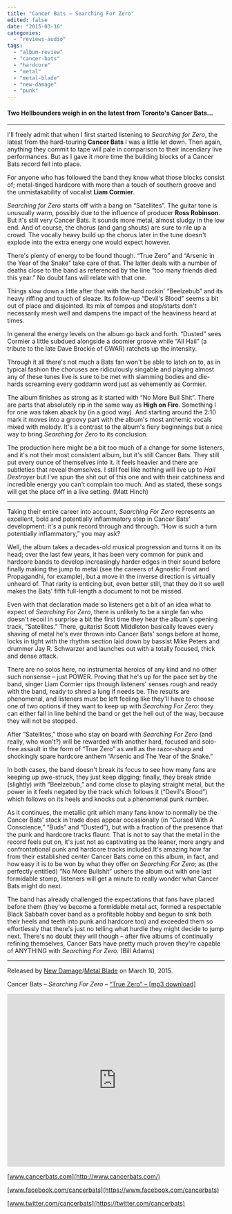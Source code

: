```yaml
---
title: "Cancer Bats – Searching For Zero"
edited: false
date: "2015-03-16"
categories:
  - "reviews-audio"
tags:
  - "album-review"
  - "cancer-bats"
  - "hardcore"
  - "metal"
  - "metal-blade"
  - "new-damage"
  - "punk"
---
```


#### Two Hellbounders weigh in on the latest from Toronto's Cancer Bats...

* * *

I'll freely admit that when I first started listening to _Searching for Zero_, the latest from the hard-touring **Cancer Bats** I was a little let down. Then again, anything they commit to tape will pale in comparison to their incendiary live performances. But as I gave it more time the building blocks of a Cancer Bats record fell into place.

For anyone who has followed the band they know what those blocks consist of; metal-tinged hardcore with more than a touch of southern groove and the unmistakability of vocalist **Liam Cormier**.

_Searching for Zero_ starts off with a bang on “Satellites”. The guitar tone is unusually warm, possibly due to the influence of producer **Ross Robinson**. But it's still very Cancer Bats. It sounds more metal, almost sludgy in the low end. And of course, the chorus (and gang shouts) are sure to rile up a crowd. The vocally heavy build up the chorus later in the tune doesn't explode into the extra energy one would expect however.

There's plenty of energy to be found though. “True Zero” and “Arsenic in the Year of the Snake” take care of that. The latter deals with a number of deaths close to the band as referenced by the line “too many friends died this year.” No doubt fans will relate with that one.

Things slow down a little after that with the hard rockin' “Beelzebub” and its heavy riffing and touch of sleaze. Its follow-up “Devil's Blood” seems a bit out of place and disjointed. Its mix of tempos and stop/starts don't necessarily mesh well and dampens the impact of the heaviness heard at times.

In general the energy levels on the album go back and forth. “Dusted” sees Cormier a little subdued alongside a doomier groove while “All Hail” (a tribute to the late Dave Brockie of GWAR) ratchets up the intensity.

Through it all there's not much a Bats fan won't be able to latch on to, as in typical fashion the choruses are ridiculously singable and playing almost any of these tunes live is sure to be met with slamming bodies and die-hards screaming every goddamn word just as vehemently as Cormier.

The album finishes as strong as it started with “No More Bull Shit”. There are parts that absolutely rip in the same way as **High on Fire**. Something I for one was taken aback by (in a good way). And starting around the 2:10 mark it moves into a groovy part with the album's most anthemic vocals mixed with melody. It's a contrast to the album's fiery beginnings but a nice way to bring _Searching for Zero_ to its conclusion.

The production here might be a bit too much of a change for some listeners, and it's not their most consistent album, but it's still Cancer Bats. They still put every ounce of themselves into it. It feels heavier and there are subtleties that reveal themselves. I still feel like nothing will live up to _Hail Destroyer_ but I've spun the shit out of this one and with their catchiness and incredible energy you can't complain too much. And as stated, these songs will get the place off in a live setting. (Matt Hinch)

* * *

Taking their entire career into account, _Searching For Zero_ represents an excellent, bold and potentially inflammatory step in Cancer Bats' development: it's a punk record through and through. “How is such a turn potentially inflammatory,” you may ask?

Well, the album takes a decades-old musical progression and turns it on its head; over the last few years, it has been very common for punk and hardcore bands to develop increasingly harder edges in their sound before finally making the jump to metal (see the careers of Agnostic Front and Propagandhi, for example), but a move in the inverse direction is virtually unheard of. That rarity is enticing but, even better still, that they do it so well makes the Bats' fifth full-length a document to not be missed.

Even with that declaration made so listeners get a bit of an idea what to expect of _Searching For Zero_, there is unlikely to be a single fan who doesn't recoil in surprise a bit the first time they hear the album's opening track, “Satellites.” There, guitarist Scott Middleton basically leaves every shaving of metal he's ever thrown into Cancer Bats' songs before at home, locks in tight with the rhythm section laid down by bassist Mike Peters and drummer Jay R. Schwarzer and launches out with a totally focused, thick and dense attack.

There are no solos here, no instrumental heroics of any kind and no other such nonsense – just POWER. Proving that he's up for the pace set by the band, singer Liam Cormier rips through listeners' senses rough and ready with the band, ready to shred a lung if needs be. The results are phenomenal, and listeners must be left feeling like they'll have to choose one of two options if they want to keep up with _Searching For Zero_: they can either fall in line behind the band or get the hell out of the way, because they will not be stopped.

After “Satellites,” those who stay on board with _Searching For Zero_ (and really, who won't?) will be rewarded with another hard, focused and solo-free assault in the form of “True Zero” as well as the razor-sharp and shockingly spare hardcore anthem “Arsenic and The Year of the Snake.”

In both cases, the band doesn't break its focus to see how many fans are keeping up awe-struck, they just keep digging; finally, they break stride (slightly) with “Beelzebub,” and come close to playing straight metal, but the power in it feels negated by the track which follows it (“Devil's Blood”) which follows on its heels and knocks out a phenomenal punk number.

As it continues, the metallic grit which many fans know to normally be the Cancer Bats' stock in trade does appear occasionally (in “Cursed With A Conscience,” “Buds” and “Dusted”), but with a fraction of the presence that the punk and hardcore tracks flaunt. That is not to say that the metal in the record feels put on, it's just not as captivating as the leaner, more angry and confrontational punk and hardcore tracks included.It's amazing how far from their established center Cancer Bats come on this album, in fact, and how easy it is to be won by what they offer on _Searching For Zero_; as (the perfectly entitled) “No More Bullshit” ushers the album out with one last formidable stomp, listeners will get a minute to really wonder what Cancer Bats might do next.

The band has already challenged the expectations that fans have placed before them (they've become a formidable metal act, formed a respectable Black Sabbath cover band as a profitable hobby and begun to sink both their heels and teeth into punk and hardcore too) and exceeded them so effortlessly that there's just no telling what hurdle they might decide to jump next. There's no doubt they will though – after five albums of continually refining themselves, Cancer Bats have pretty much proven they're capable of ANYTHING with _Searching For Zero_. (Bill Adams)

* * *

Released by [New Damage](http://newdamagerecords.com/releases/36/searching-for-zero/)/[Metal Blade](http://www.metalblade.com/cancerbats/) on March 10, 2015.

Cancer Bats – _Searching For Zero_ – [“True Zero” – \[mp3 download\]](http://www.groundcontrolmag.com/domains/music/Cancer_Bats-True_Zero.mp3)

<iframe src="https://w.soundcloud.com/player/?visual=true&amp;url=http%3A%2F%2Fapi.soundcloud.com%2Ftracks%2F178001314&amp;show_artwork=true&amp;secret_token=s-HtEb6" width="100%" height="400" frameborder="no" scrolling="no"></iframe>

[www.cancerbats.com](http://www.cancerbats.com/)

[www.facebook.com/cancerbats](https://www.facebook.com/cancerbats)

[www.twitter.com/cancerbats](https://twitter.com/cancerbats)
